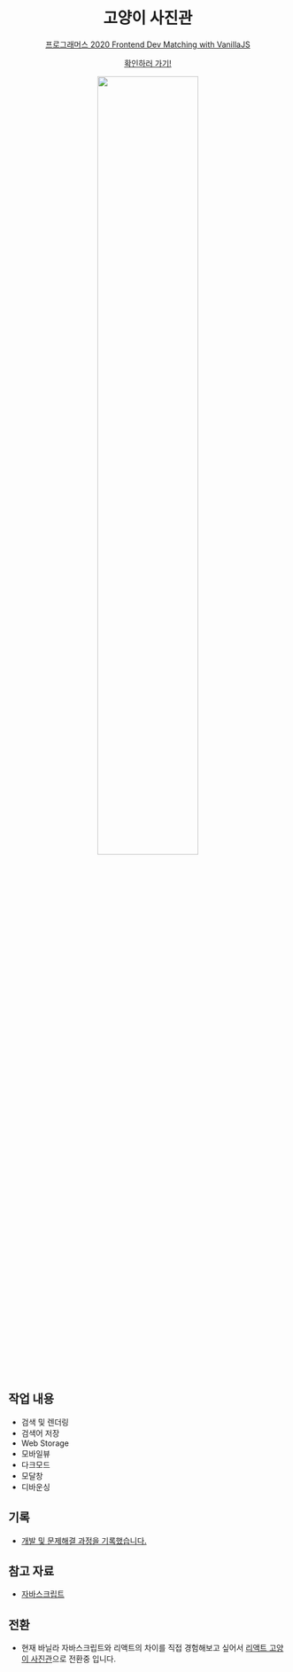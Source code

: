 <h1 align="center">고양이 사진관</h1>
<p align="center"><a href="https://programmers.co.kr/competitions/131/2020-web-fe-first" title="고양이 사진관" target="_blank">프로그래머스 2020 Frontend Dev Matching with VanillaJS</a></p><p align="center"><a href="https://geunu-vanillajs-cat.netlify.app/" title="고양이 사진관" target="_blank">확인하러 가기!</a></p>
<div align="center"><img width=60% src="https://user-images.githubusercontent.com/73439375/181865088-37b1e311-ae49-4bee-ac7e-dd6a01105616.png"></div>

## 작업 내용

- 검색 및 렌더링
- 검색어 저장
- Web Storage
- 모바일뷰
- 다크모드
- 모달창
- 디바운싱

## 기록

- <a href="https://geunu97-8.notion.site/0590d7eceb4c4b9e8ae7d0eef9c7bf73" title="notion" target="_blank">개발 및 문제해결 과정을 기록했습니다.</a>

## 참고 자료

- <a href="https://geunu97-6.notion.site/Javascript-JS-6c3e9a89885246e99ca33438609b6fd3" title="자바스크립트">자바스크립트</a>

## 전환

- 현재 바닐라 자바스크립트와 리액트의 차이를 직접 경험해보고 싶어서 <a href="https://github.com/geunu97/Repository_React_Cat" title="고양이 사진관" target="_blank">리액트 고양이 사진관</a>으로 전환중 입니다.
